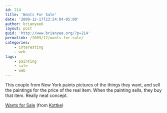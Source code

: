 ```yaml
---
id: 214
title: 'Wants For Sale'
date: '2009-12-17T23:24:04-05:00'
author: brianyee0
layout: post
guid: 'http://www.brianyee.org/?p=214'
permalink: /2009/12/wants-for-sale/
categories:
    - interesting
    - web
tags:
    - painting
    - sale
    - web
---
```


This couple from New York paints pictures of the things they want, and sell the paintings for the price of the real item. When the painting sells, they buy that item. Really neat concept.

[Wants for Sale](http://www.wantsforsale.com/index.html) (from [Kottke](http://kottke.org/))